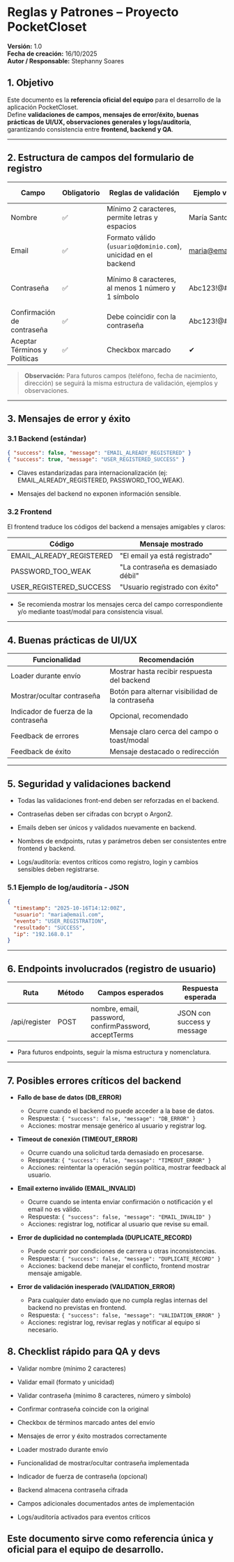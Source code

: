 
# Reglas y Patrones – Proyecto PocketCloset 

**Versión:** 1.0  
**Fecha de creación:** 16/10/2025  
**Autor / Responsable:** Stephanny Soares  

## 1. Objetivo
Este documento es la **referencia oficial del equipo** para el desarrollo de la aplicación PocketCloset.  
Define **validaciones de campos, mensajes de error/éxito, buenas prácticas de UI/UX, observaciones generales y logs/auditoría**, garantizando consistencia entre **frontend, backend y QA**.

---

## 2. Estructura de campos del formulario de registro

| Campo | Obligatorio | Reglas de validación | Ejemplo válido | Ejemplo inválido | Observaciones |
|-------|------------|------------------|---------------|----------------|------------|
| Nombre | ✅ | Mínimo 2 caracteres, permite letras y espacios | María Santos | M | Debe permitir acentos |
| Email | ✅ | Formato válido (`usuario@dominio.com`), unicidad en el backend | maria@email.com | mariaemail.com | Backend debe validar duplicidad |
| Contraseña | ✅ | Mínimo 8 caracteres, al menos 1 número y 1 símbolo | Abc123!@# | 12345678 | Backend debe almacenar cifrado (bcrypt o Argon2) |
| Confirmación de contraseña | ✅ | Debe coincidir con la contraseña | Abc123!@# | Abc123! | Solo validación front-end |
| Aceptar Términos y Políticas | ✅ | Checkbox marcado | ✔ | ❌ | Impide envío si no está marcado |

> **Observación:** Para futuros campos (teléfono, fecha de nacimiento, dirección) se seguirá la misma estructura de validación, ejemplos y observaciones.

---

## 3. Mensajes de error y éxito

### 3.1 Backend (estándar)
```json
{ "success": false, "message": "EMAIL_ALREADY_REGISTERED" }
{ "success": true, "message": "USER_REGISTERED_SUCCESS" }
```
- Claves estandarizadas para internacionalización (ej: EMAIL_ALREADY_REGISTERED, PASSWORD_TOO_WEAK).

- Mensajes del backend no exponen información sensible.

### 3.2 Frontend
El frontend traduce los códigos del backend a mensajes amigables y claros:

| Código                  | Mensaje mostrado                  |
|-------------------------|----------------------------------|
| EMAIL_ALREADY_REGISTERED | "El email ya está registrado"    |
| PASSWORD_TOO_WEAK        | "La contraseña es demasiado débil" |
| USER_REGISTERED_SUCCESS  | "Usuario registrado con éxito"   |


- Se recomienda mostrar los mensajes cerca del campo correspondiente y/o mediante toast/modal para consistencia visual.

---

## 4. Buenas prácticas de UI/UX
| Funcionalidad                   | Recomendación                                       |
|---------------------------------|----------------------------------------------------|
| Loader durante envío            | Mostrar hasta recibir respuesta del backend       |
| Mostrar/ocultar contraseña      | Botón para alternar visibilidad de la contraseña  |
| Indicador de fuerza de la contraseña | Opcional, recomendado                        |
| Feedback de errores             | Mensaje claro cerca del campo o toast/modal       |
| Feedback de éxito               | Mensaje destacado o redirección                   |

---

## 5. Seguridad y validaciones backend
- Todas las validaciones front-end deben ser reforzadas en el backend.

- Contraseñas deben ser cifradas con bcrypt o Argon2.

- Emails deben ser únicos y validados nuevamente en backend.

- Nombres de endpoints, rutas y parámetros deben ser consistentes entre frontend y backend.

- Logs/auditoría: eventos críticos como registro, login y cambios sensibles deben registrarse.

### 5.1 Ejemplo de log/auditoría - JSON
```json
{
  "timestamp": "2025-10-16T14:12:00Z",
  "usuario": "maria@email.com",
  "evento": "USER_REGISTRATION",
  "resultado": "SUCCESS",
  "ip": "192.168.0.1"
}
```
---

## 6. Endpoints involucrados (registro de usuario)
| Ruta           | Método | Campos esperados                               | Respuesta esperada                     |
|----------------|--------|-----------------------------------------------|---------------------------------------|
| /api/register  | POST   | nombre, email, password, confirmPassword, acceptTerms | JSON con success y message             |

- Para futuros endpoints, seguir la misma estructura y nomenclatura.
 ---

## 7. Posibles errores críticos del backend

- **Fallo de base de datos (DB_ERROR)**  
  - Ocurre cuando el backend no puede acceder a la base de datos.  
  - Respuesta: `{ "success": false, "message": "DB_ERROR" }`  
  - Acciones: mostrar mensaje genérico al usuario y registrar log.

- **Timeout de conexión (TIMEOUT_ERROR)**  
  - Ocurre cuando una solicitud tarda demasiado en procesarse.  
  - Respuesta: `{ "success": false, "message": "TIMEOUT_ERROR" }`  
  - Acciones: reintentar la operación según política, mostrar feedback al usuario.

- **Email externo inválido (EMAIL_INVALID)**  
  - Ocurre cuando se intenta enviar confirmación o notificación y el email no es válido.  
  - Respuesta: `{ "success": false, "message": "EMAIL_INVALID" }`  
  - Acciones: registrar log, notificar al usuario que revise su email.

- **Error de duplicidad no contemplada (DUPLICATE_RECORD)**  
  - Puede ocurrir por condiciones de carrera u otras inconsistencias.  
  - Respuesta: `{ "success": false, "message": "DUPLICATE_RECORD" }`  
  - Acciones: backend debe manejar el conflicto, frontend mostrar mensaje amigable.

- **Error de validación inesperado (VALIDATION_ERROR)**  
  - Para cualquier dato enviado que no cumpla reglas internas del backend no previstas en frontend.  
  - Respuesta: `{ "success": false, "message": "VALIDATION_ERROR" }`  
  - Acciones: registrar log, revisar reglas y notificar al equipo si necesario.

## 8. Checklist rápido para QA y devs

- Validar nombre (mínimo 2 caracteres)

- Validar email (formato y unicidad)

- Validar contraseña (mínimo 8 caracteres, número y símbolo)

- Confirmar contraseña coincide con la original

- Checkbox de términos marcado antes del envío

- Mensajes de error y éxito mostrados correctamente

- Loader mostrado durante envío

- Funcionalidad de mostrar/ocultar contraseña implementada

- Indicador de fuerza de contraseña (opcional)

- Backend almacena contraseña cifrada

- Campos adicionales documentados antes de implementación

- Logs/auditoría activados para eventos críticos


## Este documento sirve como referencia única y oficial para el equipo de desarrollo.